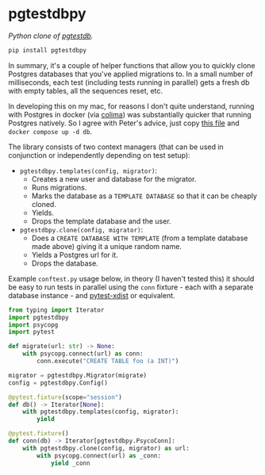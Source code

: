 # pgtestdbpy

_Python clone of [pgtestdb](https://github.com/peterldowns/pgtestdb)._

```bash
pip install pgtestdbpy
```

In summary, it's a couple of helper functions that allow you to quickly clone Postgres databases that you've applied migrations to. In a small number of milliseconds, each test (including tests running in parallel) gets a fresh db with empty tables, all the sequences reset, etc.

In developing this on my mac, for reasons I don't quite understand, running with Postgres in docker (via [colima](https://github.com/abiosoft/colima)) was substantially quicker that running Postgres natively. So I agree with Peter's advice, just copy [this file](docker-compose.yml) and `docker compose up -d db`.

The library consists of two context managers (that can be used in conjunction or independently depending on test setup):

- `pgtestdbpy.templates(config, migrator)`:
    - Creates a new user and database for the migrator.
    - Runs migrations.
    - Marks the database as a `TEMPLATE DATABASE` so that it can be cheaply cloned.
    - Yields.
    - Drops the template database and the user.
- `pgtestdbpy.clone(config, migrator)`:
    - Does a `CREATE DATABASE WITH TEMPLATE` (from a template database made above) giving it a unique random name.
    - Yields a Postgres url for it.
    - Drops the database.

Example `conftest.py` usage below, in theory (I haven't tested this) it should be easy to run tests in parallel using the `conn` fixture - each with a separate database instance - and [pytest-xdist](https://github.com/pytest-dev/pytest-xdist) or equivalent.

```python
from typing import Iterator
import pgtestdbpy
import psycopg
import pytest

def migrate(url: str) -> None:
    with psycopg.connect(url) as conn:
        conn.execute("CREATE TABLE foo (a INT)")

migrator = pgtestdbpy.Migrator(migrate)
config = pgtestdbpy.Config()

@pytest.fixture(scope="session")
def db() -> Iterator[None]:
    with pgtestdbpy.templates(config, migrator):
        yield

@pytest.fixture()
def conn(db) -> Iterator[pgtestdbpy.PsycoConn]:
    with pgtestdbpy.clone(config, migrator) as url:
        with psycopg.connect(url) as _conn:
            yield _conn
```
